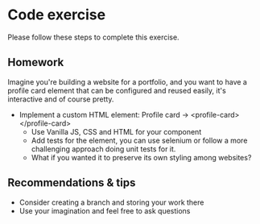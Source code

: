 # Code exercise

Please follow these steps to complete this exercise.

## Homework

Imagine you're building a website for a portfolio, and you want to have a profile card element that
can be configured and reused easily, it's interactive and of course pretty.
- Implement a custom HTML element: Profile card -> &lt;profile-card> &lt;/profile-card>
    - Use Vanilla JS, CSS and HTML for your component
    - Add tests for the element, you can use selenium or follow a more challenging approach doing unit tests for it.
    - What if you wanted it to preserve its own styling among websites?

## Recommendations & tips   

- Consider creating a branch and storing your work there
- Use your imagination and feel free to ask questions
